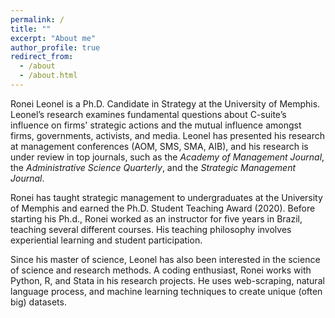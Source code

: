 ```yaml
---
permalink: /
title: ""
excerpt: "About me"
author_profile: true
redirect_from: 
  - /about
  - /about.html
---
```


Ronei Leonel is a Ph.D. Candidate in Strategy at the University of Memphis. Leonel’s research examines fundamental questions about C-suite’s influence on firms' strategic actions and the mutual influence amongst firms, governments, activists, and media. Leonel has presented his research at management conferences (AOM, SMS, SMA, AIB), and his research is under review in top journals, such as the *Academy of Management Journal*, the *Administrative Science Quarterly*, and the *Strategic Management Journal*.

Ronei has taught strategic management to undergraduates at the University of Memphis and earned the Ph.D. Student Teaching Award (2020). Before starting his Ph.d., Ronei worked as an instructor for five years in Brazil, teaching several different courses. His teaching philosophy involves experiential learning and student participation.

Since his master of science, Leonel has also been interested in the science of science and research methods. A coding enthusiast, Ronei works with Python, R, and Stata in his research projects. He uses web-scraping, natural language process, and machine learning techniques to create unique (often big) datasets.
